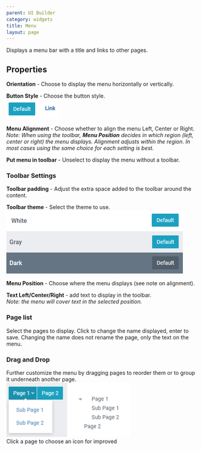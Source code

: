 ```yaml
---
parent: UI Builder
category: widgets
title: Menu
layout: page
---
```


Displays a menu bar with a title and links to other pages.

## Properties

**Orientation** - Choose to display the menu horizontally or vertically.

**Button Style** - Choose the button style.\
![](images/buttonStyle.png)

**Menu Alignment** - Choose whether to align the menu Left, Center or Right.\
_Note: When using the toolbar, **Menu Position** decides in which region (left, center or right) the menu displays. Alignment adjusts within the region. In most cases using the same choice for each setting is best._

**Put menu in toolbar** - Unselect to display the menu without a toolbar.

### Toolbar Settings

**Toolbar padding** - Adjust the extra space added to the toolbar around the content.

**Toolbar theme** - Select the theme to use.\
![](images/theme.png)

**Menu Position** - Choose where the menu displays (see note on alignment).

**Text Left/Center/Right** - add text to display in the toolbar.\
_Note: the menu will cover text in the selected position._

### Page list

Select the pages to display. Click to change the name displayed, enter to save. Changing the name does not rename the page, only the text on the menu.

### Drag and Drop

Further customize the menu by dragging pages to reorder them or to group it underneath another page.\
![](images/nested.png)\
Click a page to choose an icon for improved

